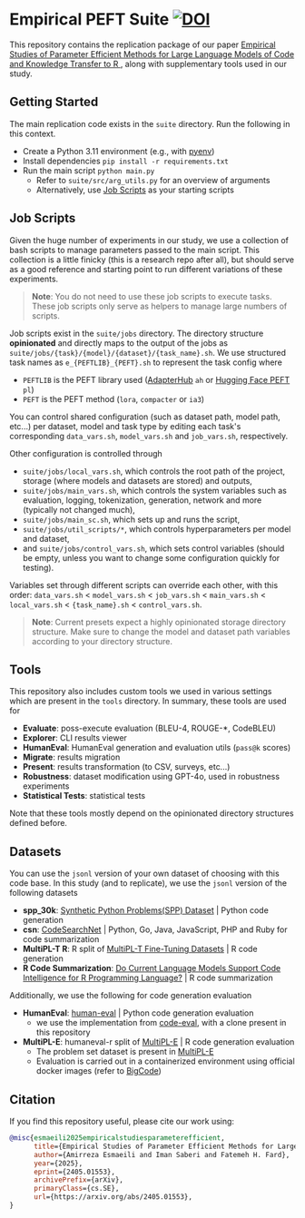 # Empirical PEFT Suite [![DOI](https://zenodo.org/badge/897737299.svg)](https://doi.org/10.5281/zenodo.16741110)

This repository contains the replication package of our paper [Empirical Studies of Parameter Efficient Methods for Large Language Models of Code and Knowledge Transfer to R
](https://arxiv.org/pdf/2405.01553), along with supplementary tools used in our study.

## Getting Started

The main replication code exists in the `suite` directory. Run the following in this context.

- Create a Python 3.11 environment (e.g., with [pyenv](https://github.com/pyenv/pyenv))
- Install dependencies `pip install -r requirements.txt`
- Run the main script `python main.py`
    - Refer to `suite/src/arg_utils.py` for an overview of arguments
    - Alternatively, use [Job Scripts](#job-scripts) as your starting scripts

## Job Scripts

Given the huge number of experiments in our study, we use a collection of bash scripts to manage parameters passed to the main script. This collection is a little finicky (this is a research repo after all), but should serve as a good reference and starting point to run different variations of these experiments.

> **Note**: You do not need to use these job scripts to execute tasks. These job scripts only serve as helpers to manage large numbers of scripts.

Job scripts exist in the `suite/jobs` directory. The directory structure **opinionated** and directly maps to the output of the jobs as `suite/jobs/{task}/{model}/{dataset}/{task_name}.sh`. We use structured task names as `e_{PEFTLIB}_{PEFT}.sh` to represent the task config where

- `PEFTLIB` is the PEFT library used ([AdapterHub](https://adapterhub.ml) `ah` or [Hugging Face PEFT](https://huggingface.co/docs/peft/en/index) `pl`)
- `PEFT` is the PEFT method (`lora`, `compacter` or `ia3`)

You can control shared configuration (such as dataset path, model path, etc...) per dataset, model and task type by editing each task's corresponding `data_vars.sh`, `model_vars.sh` and `job_vars.sh`, respectively.

Other configuration is controlled through

- `suite/jobs/local_vars.sh`, which controls the root path of the project, storage (where models and datasets are stored) and outputs,
- `suite/jobs/main_vars.sh`, which controls the system variables such as evaluation, logging, tokenization, generation, network and more (typically not changed much),
- `suite/jobs/main_sc.sh`, which sets up and runs the script,
- `suite/jobs/util_scripts/*`, which controls hyperparameters per model and dataset,
- and `suite/jobs/control_vars.sh`, which sets control variables (should be empty, unless you want to change some configuration quickly for testing).

Variables set through different scripts can override each other, with this order: `data_vars.sh` < `model_vars.sh` < `job_vars.sh` < `main_vars.sh` < `local_vars.sh` < `{task_name}.sh` < `control_vars.sh`.

> **Note**: Current presets expect a highly opinionated storage directory structure. Make sure to change the model and dataset path variables according to your directory structure.

## Tools

This repository also includes custom tools we used in various settings which are present in the `tools` directory. In summary, these tools are used for

- **Evaluate**: poss-execute evaluation (BLEU-4, ROUGE-\*, CodeBLEU)
- **Explorer**: CLI results viewer
- **HumanEval**: HumanEval generation and evaluation utils (`pass@k` scores)
- **Migrate**: results migration
- **Present**: results transformation (to CSV, surveys, etc...)
- **Robustness**: dataset modification using GPT-4o, used in robustness experiments
- **Statistical Tests**: statistical tests

Note that these tools mostly depend on the opinionated directory structures defined before.

## Datasets

You can use the `jsonl` version of your own dataset of choosing with this code base. In this study (and to replicate), we use the `jsonl` version of the following datasets

- **spp_30k**: [Synthetic Python Problems(SPP) Dataset](https://huggingface.co/datasets/wuyetao/spp) | Python code generation
- **csn**: [CodeSearchNet](https://github.com/github/CodeSearchNet?tab=readme-ov-file#quickstart) | Python, Go, Java, JavaScript, PHP and Ruby for code summarization
- **MultiPL-T R**: R split of [MultiPL-T Fine-Tuning Datasets](https://huggingface.co/datasets/nuprl/MultiPL-T) | R code generation
- **R Code Summarization**: [Do Current Language Models Support Code Intelligence for R Programming Language?](https://zenodo.org/records/13871742) | R code summarization

Additionally, we use the following for code generation evaluation

- **HumanEval**: [human-eval](https://github.com/openai/human-eval) | Python code generation evaluation
    - we use the implementation from [code-eval](https://github.com/abacaj/code-eval), with a clone present in this repository
- **MultiPL-E**: humaneval-r split of [MultiPL-E](https://huggingface.co/datasets/nuprl/MultiPL-E) | R code generation evaluation
    - The problem set dataset is present in [MultiPL-E](https://huggingface.co/datasets/nuprl/MultiPL-E)
    - Evaluation is carried out in a containerized environment using official docker images (refer to [BigCode](https://github.com/bigcode-project/bigcode-evaluation-harness?tab=readme-ov-file#docker-containers))

## Citation

If you find this repository useful, please cite our work using:

```BibTex
@misc{esmaeili2025empiricalstudiesparameterefficient,
      title={Empirical Studies of Parameter Efficient Methods for Large Language Models of Code and Knowledge Transfer to R},
      author={Amirreza Esmaeili and Iman Saberi and Fatemeh H. Fard},
      year={2025},
      eprint={2405.01553},
      archivePrefix={arXiv},
      primaryClass={cs.SE},
      url={https://arxiv.org/abs/2405.01553},
}
```
